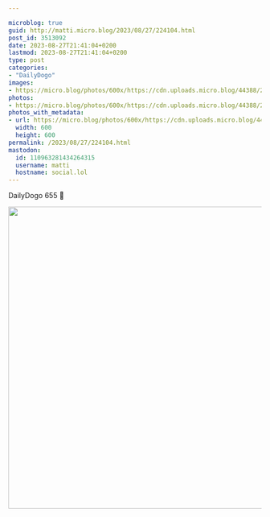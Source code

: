 ```yaml
---

microblog: true
guid: http://matti.micro.blog/2023/08/27/224104.html
post_id: 3513092
date: 2023-08-27T21:41:04+0200
lastmod: 2023-08-27T21:41:04+0200
type: post
categories:
- "DailyDogo"
images:
- https://micro.blog/photos/600x/https://cdn.uploads.micro.blog/44388/2023/5d8c20e4f4a641ea98ed3183747a0caf.jpg
photos:
- https://micro.blog/photos/600x/https://cdn.uploads.micro.blog/44388/2023/5d8c20e4f4a641ea98ed3183747a0caf.jpg
photos_with_metadata:
- url: https://micro.blog/photos/600x/https://cdn.uploads.micro.blog/44388/2023/5d8c20e4f4a641ea98ed3183747a0caf.jpg
  width: 600
  height: 600
permalink: /2023/08/27/224104.html
mastodon:
  id: 110963281434264315
  username: matti
  hostname: social.lol
---
```

DailyDogo 655 🐶

<img src="https://micro.blog/photos/600x/https://blog.martin-haehnel.de/uploads/2023/5d8c20e4f4a641ea98ed3183747a0caf.jpg" width="600" height="600" alt="" />
